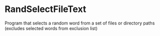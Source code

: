 # RandSelectFileText
Program that selects a random word from a set of files or directory paths (excludes selected words from exclusion list)
